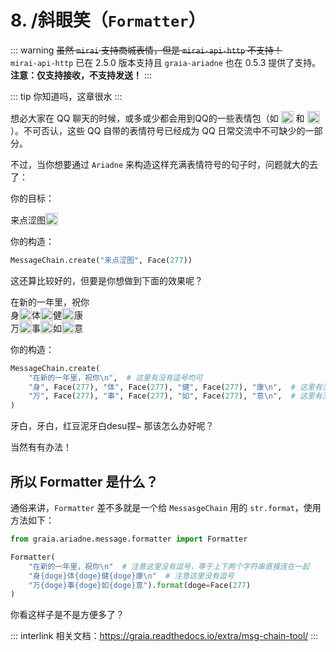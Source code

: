 # 8. /斜眼笑（`Formatter`）

::: warning
~~虽然 `mirai` 支持商城表情，但是 `mirai-api-http` 不支持！~~  
`mirai-api-http` 已在 2.5.0 版本支持且 `graia-ariadne` 也在 0.5.3 提供了支持。  
**注意：仅支持接收，不支持发送！**
:::

::: tip
你知道吗，这章很水
:::

想必大家在 QQ 聊天的时候，或多或少都会用到QQ的一些表情包（如
<img
    src="/images/tutorials/8_huaji.webp"
    height=20
    style="vertical-align:text-bottom"
/>
和
<img
    src="/images/tutorials/8_wangwang.webp"
    height=20
    style="vertical-align:text-bottom"
/>
）。不可否认，这些 QQ 自带的表情符号已经成为 QQ 日常交流中不可缺少的一部分。

不过，当你想要通过 `Ariadne` 来构造这样充满表情符号的句子时，问题就大的去了：

你的目标：

<ChatPanel>
    <ChatMessage
        name="EroEroBot"
        :avatar="$withBase('/avatar/ero.webp')"
    >来点涩图<img
        src="/images/tutorials/8_wangwang.webp"
        height=20
        style="vertical-align:text-bottom"
    /></ChatMessage>
</ChatPanel>

你的构造：

``` python
MessageChain.create("来点涩图", Face(277))
```

这还算比较好的，但要是你想做到下面的效果呢？

<ChatPanel>
<ChatMessage name="EroEroBot" :avatar="$withBase('/avatar/ero.webp')">在新的一年里，祝你<br>
身<img src="/images/tutorials/8_wangwang.webp" height=20 style="vertical-align:text-bottom">体<img src="/images/tutorials/8_wangwang.webp" height=20 style="vertical-align:text-bottom">健<img src="/images/tutorials/8_wangwang.webp" height=20 style="vertical-align:text-bottom">康<br>
万<img src="/images/tutorials/8_wangwang.webp" height=20 style="vertical-align:text-bottom">事<img src="/images/tutorials/8_wangwang.webp" height=20 style="vertical-align:text-bottom">如<img src="/images/tutorials/8_wangwang.webp" height=20 style="vertical-align:text-bottom">意</ChatMessage>
</ChatPanel>

你的构造：

``` python
MessageChain.create(
    "在新的一年里，祝你\n",  # 这里有没有逗号均可
    "身", Face(277), "体", Face(277), "健", Face(277), "康\n",  # 这里有没有逗号均可
    "万", Face(277), "事", Face(277), "如", Face(277), "意\n",  # 这里有没有逗号均可
)
```

牙白，牙白，红豆泥牙白desu捏~ 那该怎么办好呢？

当然有有办法！

<h2>所以 Formatter 是什么？</h2>

通俗来讲，`Formatter` 差不多就是一个给 `MessasgeChain` 用的 `str.format`，使用方法如下：

``` python
from graia.ariadne.message.formatter import Formatter

Formatter(
    "在新的一年里，祝你\n"  # 注意这里没有逗号，等于上下两个字符串直接连在一起
    "身{doge}体{doge}健{doge}康\n"  # 注意这里没有逗号
    "万{doge}事{doge}如{doge}意").format(doge=Face(277)
)
```

你看这样子是不是方便多了？

::: interlink
相关文档：<https://graia.readthedocs.io/extra/msg-chain-tool/>
:::
